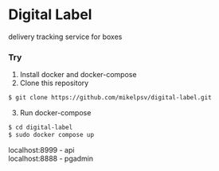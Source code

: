 # Digital Label  
delivery tracking service for boxes


### Try

1. Install docker and docker-compose
2. Clone this repository
```bash
$ git clone https://github.com/mikelpsv/digital-label.git
```
3. Run docker-compose
```bash
$ cd digital-label
$ sudo docker compose up
```

localhost:8999 - api  
localhost:8888 - pgadmin
